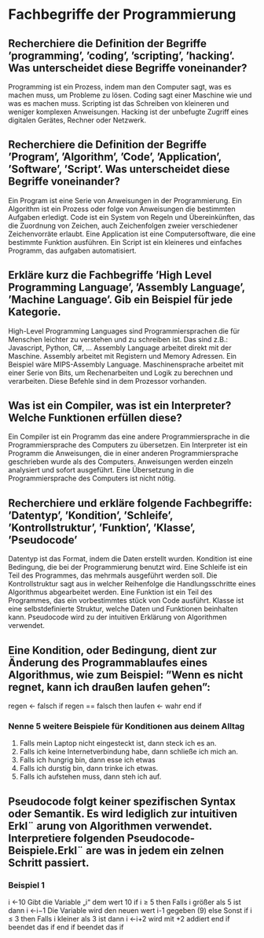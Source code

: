 # Fachbegriffe der Programmierung

## Recherchiere die Definition der Begriffe ’programming’, ’coding’, ’scripting’, ’hacking’. Was unterscheidet diese Begriffe voneinander?
Programming ist ein Prozess, indem man den Computer sagt, was es machen muss, um Probleme zu lösen. 
Coding sagt einer Maschine wie und was es machen muss. 
Scripting ist das Schreiben von kleineren und weniger komplexen Anweisungen. 
Hacking ist der unbefugte Zugriff eines digitalen Gerätes, Rechner oder Netzwerk. 

 ## Recherchiere die Definition der Begriffe ’Program’, ’Algorithm’, ’Code’, ’Application’, ’Software’, ’Script’. Was unterscheidet diese Begriffe voneinander? 

Ein Program ist eine Serie von Anweisungen in der Programmierung. 
Ein Algorithm ist ein Prozess oder folge von Anweisungen die bestimmten Aufgaben erledigt. 
Code ist ein System von Regeln und Übereinkünften, das die Zuordnung von Zeichen, auch Zeichenfolgen zweier verschiedener Zeichenvorräte erlaubt.
Eine Application ist eine Computersoftware, die eine bestimmte Funktion ausführen.
Ein Script ist ein kleineres und einfaches Programm, das aufgaben automatisiert. 

##  Erkläre kurz die Fachbegriffe ’High Level Programming Language’, ’Assembly Language’, ’Machine Language’. Gib ein Beispiel für jede Kategorie. 

High-Level Programming Languages sind Programmiersprachen die für Menschen leichter zu verstehen und zu schreiben ist. Das sind z.B.: Javascript, Python, C#, ...
Assembly Language arbeitet direkt mit der Maschine. Assembly arbeitet mit Registern und Memory Adressen. Ein Beispiel wäre MIPS-Assembly Language.
Maschinensprache arbeitet mit einer Serie von Bits, um Rechenarbeiten und Logik zu berechnen und verarbeiten. Diese Befehle sind in dem Prozessor vorhanden.

## Was ist ein Compiler, was ist ein Interpreter? Welche Funktionen erfüllen diese? 

Ein Compiler ist ein Programm das eine andere Programmiersprache in die Programmiersprache des Computers zu übersetzen.
Ein Interpreter ist ein Programm die Anweisungen, die in einer anderen Programmiersprache geschrieben wurde als des Computers. Anweisungen werden einzeln analysiert und sofort ausgeführt. Eine Übersetzung in die Programmiersprache des Computers ist nicht nötig.

## Recherchiere und erkläre folgende Fachbegriffe: ’Datentyp’, ’Kondition’, ’Schleife’, ’Kontrollstruktur’, ’Funktion’, ’Klasse’, ’Pseudocode’

Datentyp ist das Format, indem die Daten erstellt wurden. 
Kondition ist eine Bedingung, die bei der Programmierung benutzt wird.
Eine Schleife ist ein Teil des Programmes, das mehrmals ausgeführt werden soll.
Die Kontrollstruktur sagt aus in welcher Reihenfolge die Handlungsschritte eines Algorithmus abgearbeitet werden.
Eine Funktion ist ein Teil des Programmes, das ein vorbestimmtes stück von Code ausführt.
Klasse ist eine selbstdefinierte Struktur, welche Daten und Funktionen beinhalten kann.
Pseudocode wird zu der intuitiven Erklärung von Algorithmen verwendet.

## Eine Kondition, oder Bedingung, dient zur Änderung des Programmablaufes eines Algorithmus, wie zum Beispiel: ”Wenn es nicht regnet, kann ich draußen laufen gehen”:

regen ← falsch 
if regen == falsch then 
laufen ← wahr 
end if 

### Nenne 5 weitere Beispiele für Konditionen aus deinem Alltag

1.	Falls mein Laptop nicht eingesteckt ist, dann steck ich es an.
2.	Falls ich keine Internetverbindung habe, dann schließe ich mich an.
3.	Falls ich hungrig bin, dann esse ich etwas
4.	Falls ich durstig bin, dann trinke ich etwas.
5.	Falls ich aufstehen muss, dann steh ich auf.

## Pseudocode folgt keiner spezifischen Syntax oder Semantik. Es wird lediglich zur intuitiven Erkl¨ arung von Algorithmen verwendet. Interpretiere folgenden Pseudocode-Beispiele.Erkl¨ are was in jedem ein zelnen Schritt passiert. 

### Beispiel 1

 i ←10  Gibt die Variable „i“ dem wert 10
if i ≥ 5 then	Falls i größer als 5 ist dann
i ←i−1 	Die Variable wird den neuen wert i-1 gegeben (9)
else 		Sonst
if i ≤ 3 then 	Falls i kleiner als 3 ist dann
i ←i+2 	wird mit +2 addiert
end if 		beendet das if
end if			beendet das if
